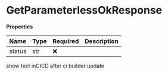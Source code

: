 # GetParameterlessOkResponse

**Properties**

| Name   | Type | Required | Description |
| :----- | :--- | :------- | :---------- |
| status | str  | ❌       |             |

show text inCICD after ci builder update

